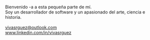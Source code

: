 Bienvenido -a a esta pequeña parte de mí.<br>
Soy un desarrollador de software y un apasionado del arte, ciencia e historia.<br><br>
vivasrguez@outlook.com<br>
www.linkedin.com/in/vivasrguez
